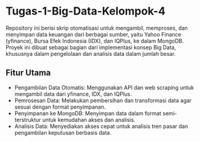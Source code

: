 # Tugas-1-Big-Data-Kelompok-4
Repository ini berisi skrip otomatisasi untuk mengambil, memproses, dan menyimpan data keuangan dari berbagai sumber, yaitu Yahoo Finance (yfinance), Bursa Efek Indonesia (IDX), dan IQPlus, ke dalam MongoDB. Proyek ini dibuat sebagai bagian dari implementasi konsep Big Data, khususnya dalam pengelolaan dan analisis data dalam jumlah besar.

## Fitur Utama
- Pengambilan Data Otomatis: Menggunakan API dan web scraping untuk mengambil data dari yfinance, IDX, dan IQPlus.
- Pemrosesan Data: Melakukan pembersihan dan transformasi data agar sesuai dengan format penyimpanan.
- Penyimpanan ke MongoDB: Menyimpan data dalam format semi-terstruktur untuk kemudahan akses dan analisis.
- Analisis Data: Menyediakan akses cepat untuk analisis tren pasar dan pengambilan keputusan berbasis data.

  
